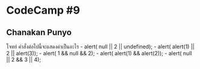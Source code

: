 # CodeCamp #9
## Chanakan Punyo 
โจทย์
คำสั่งต่อไปนี้จะแสดงค่าเป็นอะไร
    - alert( null || 2 || undefined);
    - alert( alert(1) || 2 || alert(3));
    - alert( 1 && null && 2);
    - alert( alert(1) && alert(2));
    - alert( null || 2 && 3 || 4);